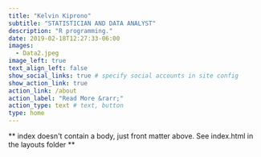 ```yaml
---
title: "Kelvin Kiprono"
subtitle: "STATISTICIAN AND DATA ANALYST"
description: "R programming."
date: 2019-02-18T12:27:33-06:00
images:
  - Data2.jpeg
image_left: true
text_align_left: false
show_social_links: true # specify social accounts in site config
show_action_link: true
action_link: /about
action_label: "Read More &rarr;"
action_type: text # text, button
type: home
---
```


** index doesn't contain a body, just front matter above.
See index.html in the layouts folder **
